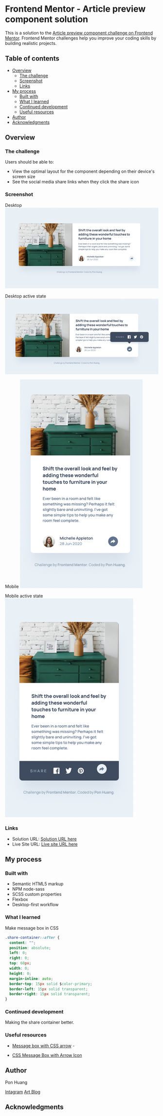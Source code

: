 # Frontend Mentor - Article preview component solution

This is a solution to the [Article preview component challenge on Frontend Mentor](https://www.frontendmentor.io/challenges/article-preview-component-dYBN_pYFT). Frontend Mentor challenges help you improve your coding skills by building realistic projects.

## Table of contents

- [Overview](#overview)
  - [The challenge](#the-challenge)
  - [Screenshot](#screenshot)
  - [Links](#links)
- [My process](#my-process)
  - [Built with](#built-with)
  - [What I learned](#what-i-learned)
  - [Continued development](#continued-development)
  - [Useful resources](#useful-resources)
- [Author](#author)
- [Acknowledgments](#acknowledgments)

## Overview

### The challenge

Users should be able to:

- View the optimal layout for the component depending on their device's screen size
- See the social media share links when they click the share icon

### Screenshot

Desktop
![](screenshot/desktop.png)

Desktop active state
![](screenshot/desktop-active.png)

Mobile
![](screenshot/mobile.png)

Mobile active state
![](screenshot/mobile-active.png)

### Links

- Solution URL: [Solution URL here](https://github.com/ponhuang/article-preview)
- Live Site URL: [Live site URL here](https://ponhuang.github.io/article-preview/)

## My process

### Built with

- Semantic HTML5 markup
- NPM node-sass
- SCSS custom properties
- Flexbox
- Desktop-first workflow

### What I learned

Make message box in CSS

```css
.share-container::after {
  content: "";
  position: absolute;
  left: 0;
  right: 0;
  top: 60px;
  width: 0;
  height: 0;
  margin-inline: auto;
  border-top: 15px solid $color-primary;
  border-left: 15px solid transparent;
  border-right: 15px solid transparent;
}
```

### Continued development

Making the share container better.

### Useful resources

- [Message box with CSS arrow](https://codepen.io/ompmega/pen/qByYQd) -

- [CSS Message Box with Arrow Icon](https://codeconvey.com/css-message-box-with-arrow/)

## Author

Pon Huang

[Intagram](https://www.instagram.com/une.tw/)
[Art Blog](https://une722.wordpress.com)

## Acknowledgments
